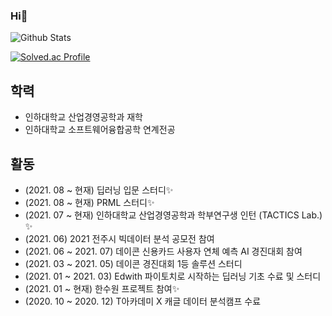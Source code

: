 ### Hi👋

![Github Stats](https://github-readme-stats.vercel.app/api?username=Hongyongmin&show_icons=true)

[![Solved.ac Profile](http://mazassumnida.wtf/api/v2/generate_badge?boj=hym9771)](https://solved.ac/hym9771/)


## 학력
* 인하대학교 산업경영공학과 재학
* 인하대학교 소프트웨어융합공학 연계전공

## 활동
* (2021. 08 ~ 현재) 딥러닝 입문 스터디✨
* (2021. 08 ~ 현재) PRML 스터디✨
* (2021. 07 ~ 현재) 인하대학교 산업경영공학과 학부연구생 인턴 (TACTICS Lab.) ✨
* (2021. 06) 2021 전주시 빅데이터 분석 공모전 참여
* (2021. 06 ~ 2021. 07) 데이콘 신용카드 사용자 연체 예측 AI 경진대회 참여
* (2021. 03 ~ 2021. 05) 데이콘 경진대회 1등 솔루션 스터디
* (2021. 01 ~ 2021. 03) Edwith 파이토치로 시작하는 딥러닝 기초 수료 및 스터디
* (2021. 01 ~ 현재) 한수원 프로젝트 참여✨
* (2020. 10 ~ 2020. 12) T아카데미 X 캐글 데이터 분석캠프 수료



<!--
**Hongyongmin/Hongyongmin** is a ✨ _special_ ✨ repository because its `README.md` (this file) appears on your GitHub profile.

Here are some ideas to get you started:

- 🔭 I’m currently working on ...
- 🌱 I’m currently learning ...
- 👯 I’m looking to collaborate on ...
- 🤔 I’m looking for help with ...
- 💬 Ask me about ...
- 📫 How to reach me: ...
- 😄 Pronouns: ...
- ⚡ Fun fact: ...
-->

